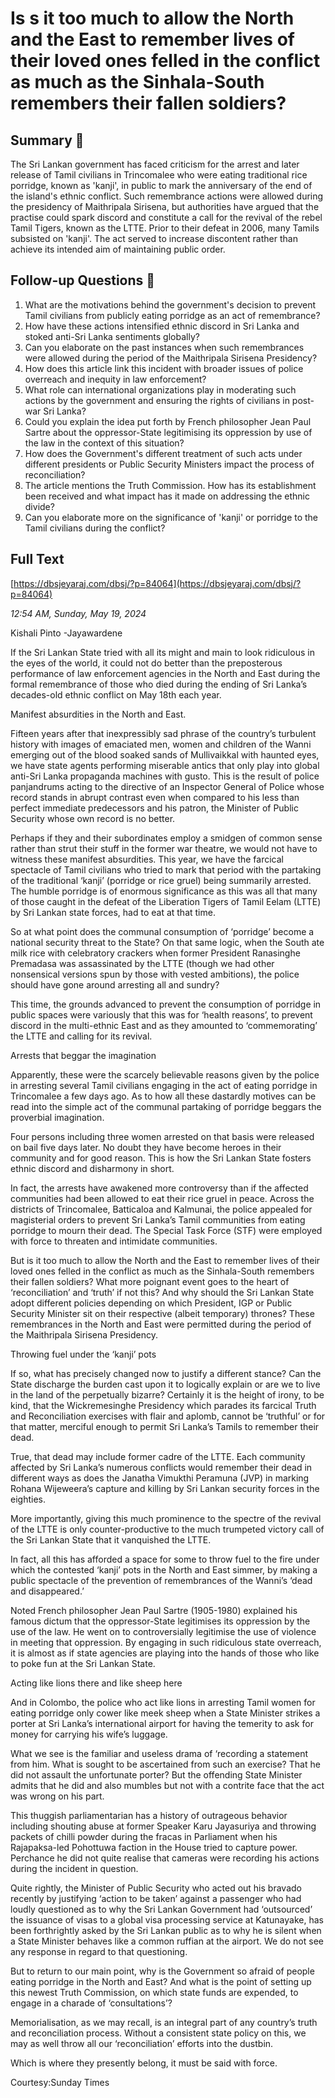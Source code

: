 # Is s it too much to allow the North and the East to remember lives of their loved ones felled in the conflict as much as the Sinhala-South remembers their fallen soldiers?

## Summary 🤖

The Sri Lankan government has faced criticism for the arrest and later release of Tamil civilians in Trincomalee who were eating traditional rice porridge, known as 'kanji', in public to mark the anniversary of the end of the island's ethnic conflict. Such remembrance actions were allowed during the presidency of Maithripala Sirisena, but authorities have argued that the practise could spark discord and constitute a call for the revival of the rebel Tamil Tigers, known as the LTTE. Prior to their defeat in 2006, many Tamils subsisted on 'kanji'. The act served to increase discontent rather than achieve its intended aim of maintaining public order.


## Follow-up Questions 🤖

1. What are the motivations behind the government's decision to prevent Tamil civilians from publicly eating porridge as an act of remembrance?
2. How have these actions intensified ethnic discord in Sri Lanka and stoked anti-Sri Lanka sentiments globally? 
3. Can you elaborate on the past instances when such remembrances were allowed during the period of the Maithripala Sirisena Presidency?
4. How does this article link this incident with broader issues of police overreach and inequity in law enforcement? 
5. What role can international organizations play in moderating such actions by the government and ensuring the rights of civilians in post-war Sri Lanka?
6. Could you explain the idea put forth by French philosopher Jean Paul Sartre about the oppressor-State legitimising its oppression by use of the law in the context of this situation?
7. How does the Government's different treatment of such acts under different presidents or Public Security Ministers impact the process of reconciliation?
8. The article mentions the Truth Commission. How has its establishment been received and what impact has it made on addressing the ethnic divide?
9. Can you elaborate more on the significance of 'kanji' or porridge to the Tamil civilians during the conflict?

## Full Text

[https://dbsjeyaraj.com/dbsj/?p=84064](https://dbsjeyaraj.com/dbsj/?p=84064)

*12:54 AM, Sunday, May 19, 2024*

Kishali  Pinto -Jayawardene

If the Sri Lankan State tried with all its might and main to look ridiculous in the eyes of the world, it could not do better than the preposterous performance of law enforcement agencies in the North and East during the formal remembrance of those who died during the ending of Sri Lanka’s decades-old ethnic conflict on May 18th each year.

Manifest absurdities in the North and East.

Fifteen years after that inexpressibly sad phrase of the country’s turbulent history with images of emaciated men, women and children of the Wanni emerging out of the blood soaked sands of Mullivaikkal with haunted eyes, we have state agents performing miserable antics that only play into global anti-Sri Lanka propaganda machines with gusto. This is the result of police panjandrums acting to the directive of an Inspector General of Police whose record stands in abrupt contrast even when compared to his less than perfect immediate predecessors and his patron, the Minister of Public Security whose own record is no better.

Perhaps if they and their subordinates employ a smidgen of common sense rather than strut their stuff in the former war theatre, we would not have to witness these manifest absurdities. This year, we have the farcical spectacle of Tamil civilians who tried to mark that period with the partaking of the traditional ‘kanji’ (porridge or rice gruel) being summarily arrested.  The humble porridge is of enormous significance as this was all that many of those caught in the defeat of the Liberation Tigers of Tamil Eelam (LTTE) by Sri Lankan state forces, had to eat at that time.

So at what point does the communal consumption of ‘porridge’ become a national security threat to the State? On that same logic, when the South ate milk rice with celebratory crackers when former President Ranasinghe Premadasa was assassinated by the LTTE (though we had other nonsensical versions spun by those with vested ambitions), the police should have gone around arresting all and sundry?

This time, the grounds advanced to prevent the consumption of porridge in public spaces were variously that this was for ‘health reasons’, to prevent discord in the multi-ethnic East and as they amounted to ‘commemorating’ the LTTE and calling for its revival.

Arrests that beggar the imagination

Apparently, these were the scarcely believable reasons given by the police in arresting several Tamil civilians engaging in the act of eating porridge in Trincomalee a few days ago. As to how all these dastardly motives can be read into the simple act of the communal partaking of porridge beggars the proverbial imagination.

Four persons including three women arrested on that basis were released on bail five days later. No doubt they have become heroes in their community and for good reason. This is how the Sri Lankan State fosters ethnic discord and disharmony in short.

In fact, the arrests have awakened more controversy than if the affected communities had been allowed to eat their rice gruel in peace. Across the districts of Trincomalee, Batticaloa and Kalmunai, the police appealed for magisterial orders to prevent Sri Lanka’s Tamil communities from eating porridge to mourn their dead. The Special Task Force (STF) were employed with force to threaten and intimidate communities.

But is it too much to allow the North and the East to remember lives of their loved ones felled in the conflict as much as the Sinhala-South remembers their fallen soldiers? What more poignant event goes to the heart of ‘reconciliation’ and ‘truth’ if not this? And why should the Sri Lankan State adopt different policies depending on which President, IGP or Public Security Minister sit on their respective (albeit temporary) thrones? These remembrances in the North and East were permitted during the period of the Maithripala Sirisena Presidency.

Throwing fuel under the ‘kanji’ pots

If so, what has precisely changed now to justify a different stance? Can the State discharge the burden cast upon it to logically explain or are we to live in the land of the perpetually bizarre? Certainly it is the height of irony, to be kind, that the Wickremesinghe Presidency which parades its farcical Truth and Reconciliation exercises with flair and aplomb, cannot be ‘truthful’ or for that matter, merciful enough to permit Sri Lanka’s Tamils to remember their dead.

True, that dead may include former cadre of the LTTE. Each community affected by Sri Lanka’s numerous conflicts would remember their dead in different ways as does the Janatha Vimukthi Peramuna (JVP) in marking Rohana Wijeweera’s capture and killing by Sri Lankan security forces in the eighties.

More importantly, giving this much prominence to the spectre of the revival of the LTTE is only counter-productive to the much trumpeted victory call of the Sri Lankan State that it vanquished the LTTE.

In fact, all this has afforded a space for some to throw fuel to the fire under which the contested ‘kanji’ pots in the North and East simmer, by making a public spectacle of the prevention of remembrances of the Wanni’s ‘dead and disappeared.’

Noted French philosopher Jean Paul Sartre (1905-1980) explained his famous dictum that the oppressor-State legitimises its oppression by the use of the law. He went on to controversially legitimise the use of violence in meeting that oppression.  By engaging in such ridiculous state overreach, it is almost as if state agencies are playing into the hands of those who like to poke fun at the Sri Lankan State.

Acting like lions there and like sheep here

And in Colombo, the police who act like lions in arresting Tamil women for eating porridge only cower like meek sheep when a State Minister strikes a porter at Sri Lanka’s international airport for having the temerity to ask for money for carrying his wife’s luggage.

What we see is the familiar and useless drama of ‘recording a statement from him. What is sought to be ascertained from such an exercise? That he did not assault the unfortunate porter? But the offending State Minister admits that he did and also mumbles but not with a contrite face that the act was wrong on his part.

This thuggish parliamentarian has a history of outrageous behavior including shouting abuse at former Speaker Karu Jayasuriya and throwing packets of chilli powder during the fracas in Parliament when his Rajapaksa-led Pohottuwa faction in the House tried to capture power. Perchance he did not quite realise that cameras were recording his actions during the incident in question.

Quite rightly, the Minister of Public Security who acted out his bravado recently by justifying ‘action to be taken’ against a passenger who had loudly questioned as to why the Sri Lankan Government had ‘outsourced’ the issuance of visas to a global visa processing service at Katunayake, has been forthrightly asked by the Sri Lankan public as to why he is silent when a State Minister behaves like a  common ruffian at the airport. We do not see any response in regard to that questioning.

But to return to our main point, why is the Government so afraid of people eating porridge in the North and East? And what is the point of setting up this newest Truth Commission, on which state funds are expended, to engage in a charade of ‘consultations’?

Memorialisation, as we may recall, is an integral part of any country’s truth and reconciliation process. Without a consistent state policy on this, we may as well throw all our ‘reconciliation’ efforts into the dustbin.

Which is where they presently belong, it must be said with force.

Courtesy:Sunday Times

